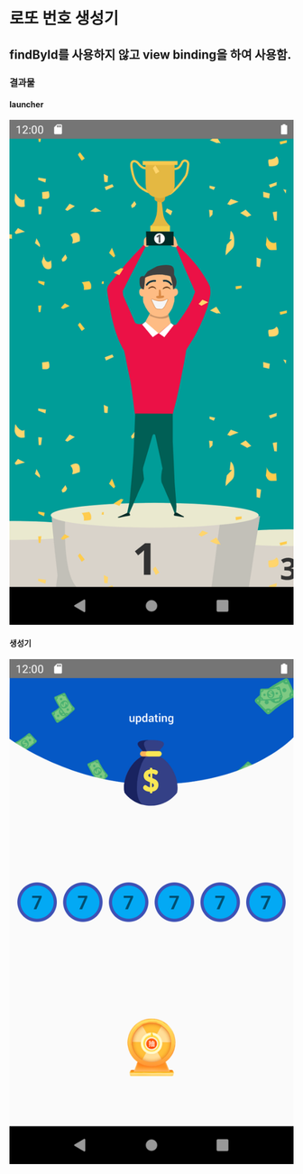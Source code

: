 # 로또 번호 생성기                
## findById를 사용하지 않고 view binding을 하여 사용함.           
### 결과물     
#### launcher           
<img src='result1.png'>                       

#### 생성기                 
<img src='result2.png'>                  